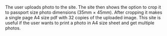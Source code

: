The user uploads photo to the site. The site then shows the option to crop it to passport size photo dimensions (35mm × 45mm). After cropping it makes a single page A4 size pdf with 32 copies of the uploaded image. This site is useful if the user wants to print a photo in A4 size sheet and get multiple photos.
